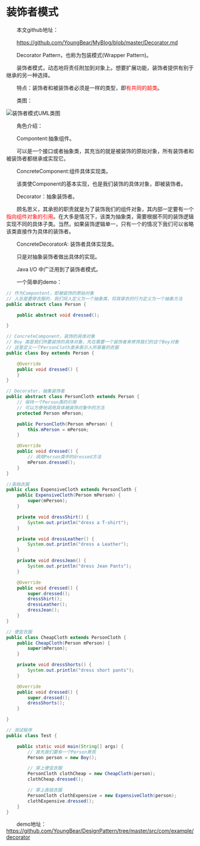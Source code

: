 # 装饰者模式 #

　　本文github地址：

　　https://github.com/YoungBear/MyBlog/blob/master/Decorator.md

　　Decorator Pattern，也称为包装模式(Wrapper Pattern)。

　　装饰者模式，动态地将责任附加到对象上。想要扩展功能，装饰者提供有别于继承的另一种选择。

　　特点：装饰者和被装饰者必须是一样的类型，即<font color=red>有共同的超类</font>。

　　类图：

![装饰者模式UML类图](http://img.blog.csdn.net/20160922135701138 "")

　　角色介绍：

　　Compontent:抽象组件。

　　可以是一个接口或者抽象类，其充当的就是被装饰的原始对象，所有装饰者和被装饰者都继承或实现它。

　　ConcreteComponent:组件具体实现类。

　　该类使Component的基本实现，也是我们装饰的具体对象，即被装饰者。

　　Decorator：抽象装饰者。

　　顾名思义，其承担的职责就是为了装饰我们的组件对象，其内部一定要有一个<font color=red>指向组件对象的引用</font>。在大多是情况下，该类为抽象类，需要根据不同的装饰逻辑实现不同的具体子类。当然，如果装饰逻辑单一，只有一个的情况下我们可以省略该类直接作为具体的装饰者。

　　ConcreteDecoratorA: 装饰者具体实现类。

　　只是对抽象装饰者做出具体的实现。

　　Java I/O 中广泛用到了装饰者模式。

 　　一个简单的demo：
 
```java
// 作为Compontent，即被装饰的原始对象
// 人总是要穿衣服的，我们将人定义为一个抽象类，将其穿衣的行为定义为一个抽象方法
public abstract class Person {

    public abstract void dressed();

}

// ConcreteComponent，装饰的具体对象
// Boy 类是我们所要装饰的具体对象，先在需要一个装饰者来修饰我们的这个Boy对象
// 这里定义一个PersonCloth类来表示人所穿着的衣服
public class Boy extends Person {

    @Override
    public void dressed() {
    }
}

// Decorator，抽象装饰者
public abstract class PersonCloth extends Person {
    // 保持一个Person类的引用
    // 可以方便地调用具体被装饰对象中的方法
    protected Person mPerson;

    public PersonCloth(Person mPerson) {
        this.mPerson = mPerson;
    }

    @Override
    public void dressed() {
        // 调用Person类中的dressed方法
        mPerson.dressed();
    }
}

//高档衣服
public class ExpensiveCloth extends PersonCloth {
    public ExpensiveCloth(Person mPerson) {
        super(mPerson);
    }

    private void dressShirt() {
        System.out.println("dress a T-shirt");
    }

    private void dressLeather() {
        System.out.println("dress a Leather");
    }

    private void dressJean() {
        System.out.println("dress Jean Pants");
    }

    @Override
    public void dressed() {
        super.dressed();
        dressShirt();
        dressLeather();
        dressJean();
    }
}

// 便宜衣服
public class CheapCloth extends PersonCloth {
    public CheapCloth(Person mPerson) {
        super(mPerson);
    }

    private void dressShorts() {
        System.out.println("dress short pants");
    }

    @Override
    public void dressed() {
        super.dressed();
        dressShorts();
    }

}

// 测试程序
public class Test {

    public static void main(String[] args) {
        // 首先我们要有一个Person男孩
        Person person = new Boy();

        // 穿上便宜衣服
        PersonCloth clothCheap = new CheapCloth(person);
        clothCheap.dressed();

        // 穿上高级衣服
        PersonCloth clothExpensive = new ExpensiveCloth(person);
        clothExpensive.dressed();
    }
}


```

　　demo地址：
　　https://github.com/YoungBear/DesignPattern/tree/master/src/com/example/decorator